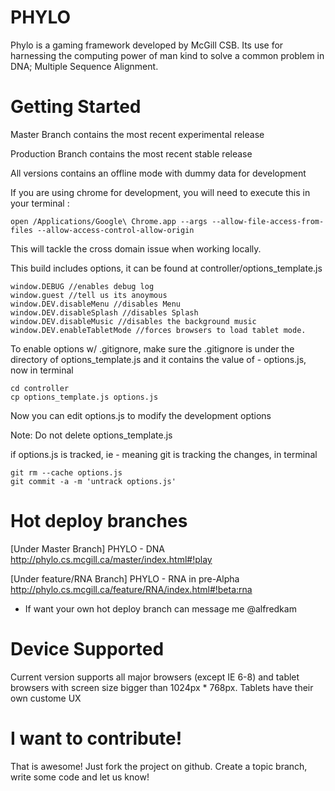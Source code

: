 PHYLO
=====
Phylo is a gaming framework developed by McGill CSB.  Its use for harnessing the computing power of man kind to solve a common problem in DNA; Multiple Sequence Alignment.

Getting Started
=====
Master Branch contains the most recent experimental release

Production Branch contains the most recent stable release

All versions contains an offline mode with dummy data for development 

If you are using chrome for development, you will need to execute this in your terminal : 

	open /Applications/Google\ Chrome.app --args --allow-file-access-from-files --allow-access-control-allow-origin

This will tackle the cross domain issue when working locally. 

This build includes options, it can be found at controller/options_template.js

	window.DEBUG //enables debug log
	window.guest //tell us its anoymous
	window.DEV.disableMenu //disables Menu
	window.DEV.disableSplash //disables Splash 
	window.DEV.disableMusic //disables the background music
	window.DEV.enableTabletMode //forces browsers to load tablet mode.

To enable options w/ .gitignore, make sure the .gitignore is under the directory of options_template.js and it contains the value of - options.js, now in terminal

	cd controller
	cp options_template.js options.js
	
Now you can edit options.js to modify the development options

Note: Do not delete options_template.js

if options.js is tracked, ie - meaning git is tracking the changes, in terminal

	git rm --cache options.js
	git commit -a -m 'untrack options.js'

Hot deploy branches
=====
[Under Master Branch]
PHYLO - DNA 
http://phylo.cs.mcgill.ca/master/index.html#!play

[Under feature/RNA Branch]
PHYLO - RNA in pre-Alpha
http://phylo.cs.mcgill.ca/feature/RNA/index.html#!beta:rna

- If want your own hot deploy branch can message me @alfredkam

Device Supported
=====
Current version supports all major browsers (except IE 6-8) and tablet browsers with screen size bigger than 1024px * 768px.  Tablets have their own custome UX

I want to contribute!
=====
That is awesome! Just fork the project on github.  Create a topic branch, write some code and let us know!

